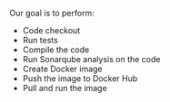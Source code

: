 
Our goal is to perform:
* Code checkout
* Run tests
* Compile the code
* Run Sonarqube analysis on the code
* Create Docker image
* Push the image to Docker Hub
* Pull and run the image
